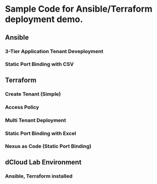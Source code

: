 # Sample Code for Ansible/Terraform deployment demo.
## Ansible
### 3-Tier Application Tenant Deveployment
### Static Port Binding with CSV
## Terraform
### Create Tenant (Simple)
### Access Policy
### Multi Tenant Deployment
### Static Port Binding with Excel
### Nexus as Code (Static Port Binding)

## dCloud Lab Environment
### Ansible, Terraform installed